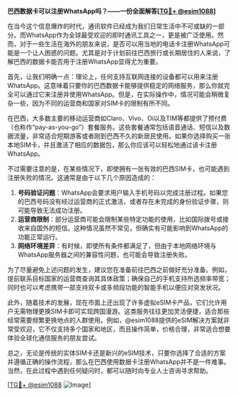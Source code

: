 **巴西数据卡可以注册WhatsApp吗？——一份全面解答[[TG💪+ @esim1088](https://t.me/s/esim1088)]**

在当今这个信息爆炸的时代，通讯软件已经成为我们日常生活中不可或缺的一部分。而WhatsApp作为全球最受欢迎的即时通讯工具之一，更是被广泛使用。然而，对于一些生活在海外的朋友来说，是否可以用当地的电话卡注册WhatsApp可能是一个让人困惑的问题。尤其是对于计划前往巴西旅行或长期居住的人来说，了解巴西的数据卡能否用于注册WhatsApp显得尤为重要。

首先，让我们明确一点：理论上，任何支持互联网连接的设备都可以用来注册WhatsApp。这意味着只要你的巴西数据卡能够提供稳定的网络服务，那么你就完全可以通过它来注册并使用WhatsApp。但是，在实际操作中，情况可能会稍微复杂一些，因为不同的运营商和国家对SIM卡的限制有所不同。

在巴西，大多数主要的移动运营商如Claro、Vivo、Oi以及TIM等都提供了预付费（也称作“pay-as-you-go”）套餐服务。这些套餐通常包括语音通话、短信以及数据流量，非常适合短期游客或者刚到巴西不久的新居民使用。如果你选择购买一张本地SIM卡，并且激活了相应的数据包，那么你应该可以轻松地通过该卡注册WhatsApp。

不过需要注意的是，在某些情况下，即使拥有一张有效的巴西SIM卡，也可能遇到注册失败的情况。这通常是由于以下几个原因造成的：

1. **号码验证问题**：WhatsApp会要求用户输入手机号码以完成注册过程。如果您的巴西号码没有经过运营商的正式激活，或者存在未完成的身份验证步骤，则可能导致无法成功注册。
2. **运营商限制**：部分运营商可能会限制某些特定功能的使用，比如国际拨号或接收来自国外的短信。这种情况虽然不常见，但确实有可能影响到WhatsApp的功能正常运行。
3. **网络环境差异**：有时候，即使所有条件都满足了，但由于本地网络环境与WhatsApp服务器之间的兼容性问题，也可能会导致注册失败。

为了尽量避免上述问题的发生，建议您在准备前往巴西之前做好充分准备。例如，提前联系目标国家的运营商查询其具体政策；确保自己的手机支持所选频率带宽；同时也可以考虑携带一部支持双卡或多频段功能的智能手机以便应对突发状况。

此外，随着技术的发展，现在市面上还出现了许多虚拟eSIM卡产品，它们允许用户无需物理更换SIM卡即可实现跨国漫游。这类服务往往更加灵活便捷，适合那些经常需要频繁更换地点的人群使用。例如，@esim1088提供的eSIM解决方案就非常受欢迎，它不仅支持多个国家和地区，而且操作简单，价格合理，非常适合想要体验全球化通信服务的朋友尝试。

总之，无论是传统的实体SIM卡还是新兴的eSIM技术，只要你选择了合适的方案并遵循正确的操作流程，那么在巴西使用数据卡注册WhatsApp并不是一件难事。当然，在此过程中遇到任何疑问时，都可以随时向专业人士咨询寻求帮助。

[[TG💪+ @esim1088](https://t.me/s/esim1088) ![Image](https://i.postimg.cc/4NQfJmqS/Snipaste-2025-05-13-00-14-12.png)]